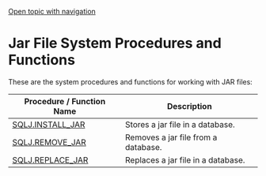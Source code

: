 [Open topic with navigation](../../../index.html#Shared/SQLReference/BuiltInSysProcs/Intro.JarFiles.html)

[]()Jar File System Procedures and Functions
============================================

These are the system procedures and functions for working with JAR files:

| Procedure / Function Name                | Description                         |
|------------------------------------------|-------------------------------------|
| [SQLJ.INSTALL\_JAR](SQLJInstallJar.html) | Stores a jar file in a database.    |
| [SQLJ.REMOVE\_JAR](SQLJRemoveJar.html)   | Removes a jar file from a database. |
| [SQLJ.REPLACE\_JAR](SQLJReplaceJar.html) | Replaces a jar file in a database.  |

 


